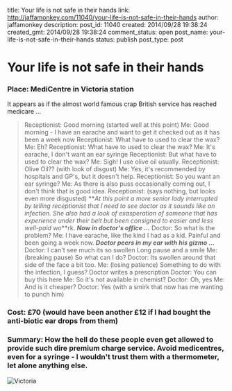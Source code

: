 title: Your life is not safe in their hands
link: http://jaffamonkey.com/11040/your-life-is-not-safe-in-their-hands
author: jaffamonkey
description: 
post_id: 11040
created: 2014/09/28 19:38:24
created_gmt: 2014/09/28 19:38:24
comment_status: open
post_name: your-life-is-not-safe-in-their-hands
status: publish
post_type: post

# Your life is not safe in their hands

### Place: MediCentre in Victoria station

It appears as if the almost world famous crap British service has reached medicare ... 

> Receptionist: Good morning (started well at this point) Me: Good morning - I have an earache and want to get it checked out as it has been a week now Receptionist: What have to used to clear the wax? Me: Eh? Receptionist: What have to used to clear the wax? Me: It's earache, I don't want an ear syringe Receptionist: But what have to used to clear the wax? Me: Sigh! I use olive oil usually. Receptionist: Olive Oil?? (with look of disgust) Me: Yes, it's recommended by hospitals and GP's, but it doesn't help. Receptionist: So you want an ear syringe? Me: As there is also puss occasionally coming out, I don't think that is good idea. Receptionist: (says nothing, but looks even more disgusted) **_At this point a more senior lady interrupted by telling receptionist that I need to see doctor as it sounds like an infection. She also had a look of exasperation of someone that has experience under their belt but been consigned to easier and less well-paid wo_**rk. **_Now in doctor's office ..._** Doctor: So what is the problem? Me: I have earache, like the kind I had as a kid. Painful and been going a week now. **_Doctor peers in my ear with his gizmo ..._** Doctor: I can't see much its so swollen Long pause and a smile Me: (breaking pause) So what can I do? Doctor: Its swollen around that side of the face a bit too. Me: (losing patience) Something to do with the infection, I guess? Doctor writes a prescription Doctor: You can buy this here Me: So it's not available in chemist? Doctor: Oh, yes Me: And is it cheaper? Doctor: Yes (with a smirk that now has me wanting to punch him)

### 

### Cost: £70 (would have been another £12 if I had bought the anti-biotic ear drops from them)

### Summary: How the hell do these people even get allowed to provide such dire premium charge service. Avoid medicentres, even for a syringe - I wouldn't trust them with a thermometer, let alone anything else.

![Victoria](/wp-content/uploads/2014/09/Victoria.gif)